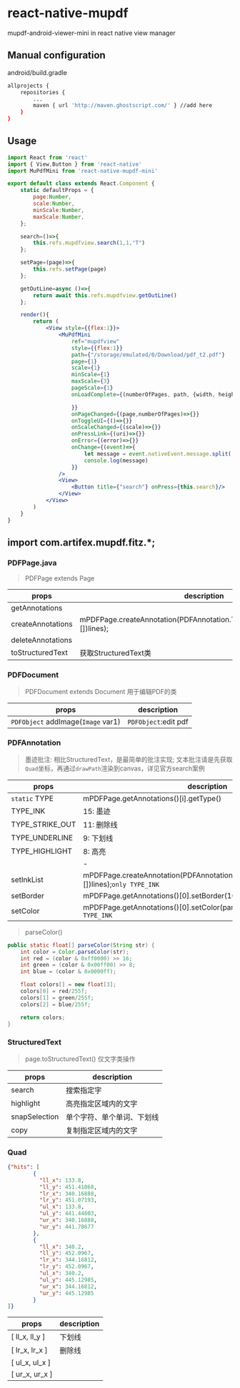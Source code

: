 # react-native-mupdf
mupdf-android-viewer-mini in react native view manager

## Manual configuration
android/build.gradle
```bash
allprojects {
	repositories {
	    ...
	    maven { url 'http://maven.ghostscript.com/' } //add here
	}
}
```

## Usage
```jsx harmony
import React from 'react'
import { View,Button } from 'react-native'
import MuPdfMini from 'react-native-mupdf-mini'

export default class extends React.Component {
    static defaultProps = {
        page:Number,
        scale:Number,
        minScale:Number,
        maxScale:Number,
    };

    search=()=>{
        this.refs.mupdfview.search(1,1,"T")
    };

    setPage=(page)=>{
        this.refs.setPage(page)
    };

    getOutLine=async ()=>{
        return await this.refs.mupdfview.getOutLine()
    };

    render(){
        return (
            <View style={{flex:1}}>
                <MuPdfMini
                    ref="mupdfview"
                    style={{flex:1}}
                    path={"/storage/emulated/0/Download/pdf_t2.pdf"}
                    page={1}
                    scale={1}
                    minScale={1}
                    maxScale={3}
                    pageScale={1}
                    onLoadComplete={(numberOfPages, path, {width, height}, tableContents, outline)=>{

                    }}
                    onPageChanged={(page,numberOfPages)=>{}}
                    onToggleUI={()=>{}}
                    onScaleChanged={(scale)=>{}}
                    onPressLink={(uri)=>{}}
                    onError={(error)=>{}}
                    onChange={(event)=>{
                        let message = event.nativeEvent.message.split('|');
                        console.log(message)
                    }}
                />
                <View>
                    <Button title={"search"} onPress={this.search}/>
                </View>
            </View>
        )
    }
}

```

## import com.artifex.mupdf.fitz.*;

### PDFPage.java

> PDFPage extends Page 

|props|description|
|----|----|
|getAnnotations||
|createAnnotations|mPDFPage.createAnnotation(PDFAnnotation.TYPE_INK).setInkList((float[][])lines);|
|deleteAnnotations||
|toStructuredText|获取StructuredText类|

### PDFDocument

> PDFDocument extends Document
> 用于编辑PDF的类

|props|description|
|----|----|
|`PDFObject` addImage(`Image` var1)|`PDFObject`:edit pdf|

### PDFAnnotation

> 墨迹批注:
> 相比StructuredText，是最简单的批注实现;
> 文本批注请是先获取`Quad`坐标，再通过`drawPath`渲染到canvas，详见官方search案例

|props|description|
|----|----|
|`static` TYPE|mPDFPage.getAnnotations()[i].getType()|
|TYPE_INK|15: 墨迹|
|TYPE_STRIKE_OUT|11: 删除线|
|TYPE_UNDERLINE|9: 下划线|
|TYPE_HIGHLIGHT|8: 高亮|
| | - |
|setInkList|mPDFPage.createAnnotation(PDFAnnotation.TYPE_INK).setInkList((float[][])lines);`only TYPE_INK`|
|setBorder|mPDFPage.getAnnotations()[0].setBorder(10);`only TYPE_INK`|
|setColor|mPDFPage.getAnnotations()[0].setColor(parseColor("#000000"));`only TYPE_INK`|

> parseColor()

```java
public static float[] parseColor(String str) {
    int color = Color.parseColor(str);
    int red = (color & 0xff0000) >> 16;
    int green = (color & 0x00ff00) >> 8;
    int blue = (color & 0x0000ff);

    float colors[] = new float[3];
    colors[0] = red/255f;
    colors[1] = green/255f;
    colors[2] = blue/255f;

    return colors;
}
```

### StructuredText

> page.toStructuredText() 仅文字类操作

|props|description|
|----|----|
|search|搜索指定字|
|highlight|高亮指定区域内的文字|
|snapSelection|单个字符、单个单词、下划线|
|copy|复制指定区域内的文字|

### Quad
```json
{"hits": [
        {
          "ll_x": 133.8,
          "ll_y": 451.41068,
          "lr_x": 340.16888,
          "lr_y": 451.07193,
          "ul_x": 133.8,
          "ul_y": 441.44803,
          "ur_x": 340.16888,
          "ur_y": 441.78677
        },
        {
          "ll_x": 340.2,
          "ll_y": 452.0967,
          "lr_x": 344.16812,
          "lr_y": 452.0967,
          "ul_x": 340.2,
          "ul_y": 445.12985,
          "ur_x": 344.16812,
          "ur_y": 445.12985
        }
]}
```
|props|description|
|----|----|
|[ ll_x, ll_y ]|下划线|
|[ lr_x, lr_x ]|删除线|
|[ ul_x, ul_x ]||
|[ ur_x, ur_x ]||
